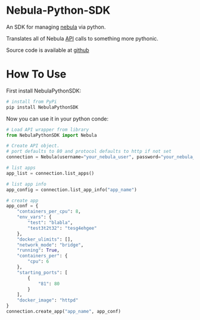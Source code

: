 # Nebula-Python-SDK
An SDK for managing [nebula](http://nebula.readthedocs.io/en/latest/) via python.

Translates all of Nebula [API](http://nebula.readthedocs.io/en/latest/api/) calls to something more pythonic.

Source code is available at [github](https://github.com/nebula-orchestrator/nebula-python-sdk)

# How To Use

First install NebulaPythonSDK:
```bash
# install from PyPi
pip install NebulaPythonSDK
```

Now you can use it in your python conde:
```python
# Load API wrapper from library
from NebulaPythonSDK import Nebula

# Create API object.
# port defaults to 80 and protocol defaults to http if not set
connection = Nebula(username="your_nebula_user", password="your_nebula_pass", host="nebula.example.com",port=80, protocol="http")

# list apps
app_list = connection.list_apps()

# list app info
app_config = connection.list_app_info("app_name")

# create app
app_conf = {
    "containers_per_cpu": 8,
    "env_vars": {
        "test": "blabla",
        "test3t2t32": "tesg4ehgee"
    },
    "docker_ulimits": [],
    "network_mode": "bridge",
    "running": True,
    "containers_per": {
        "cpu": 6
    },
    "starting_ports": [
        {
            "81": 80
        }
    ],
    "docker_image": "httpd"
}
connection.create_app("app_name", app_conf)
```